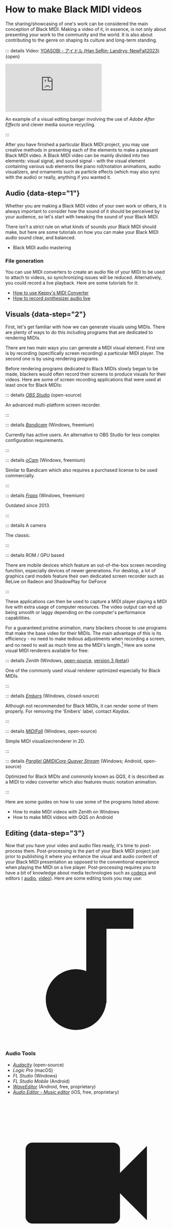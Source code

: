 # How to make Black MIDI videos

The sharing/showcasing of one's work can be considered the main conception of
Black MIDI. Making a video of it, in essence, is not only about presenting
your work to the community and the world. It is also about contributing to
the genre on shaping its culture and long-term standing.

::: details Video: [YOASOBI - アイドル (Han SeRin; Landrys; NewFall2023)][a] {open}

<iframe
  src="https://youtube.com/embed/IhbBqNzHSJY"
  allow="accelerometer; autoplay; encrypted-media; gyroscope; picture-in-picture" 
  frameborder="0" 
  allowfullscreen
></iframe>

An example of a visual editing banger involving the use of *Adobe After
Effects* and clever media source recycling.

:::

After you have finished a particular Black MIDI project, you may use creative
methods in presenting each of the elements to make a pleasant Black MIDI
video. A Black MIDI video can be mainly divided into two elements: visual
signal, and sound signal - with the visual element containing various sub
elements like piano roll/notation animations, audio visualizers, and
ornaments such as particle effects (which may also sync with the audio) or
really, anything if you wanted it.

## Audio {data-step="1"}

Whether you are making a Black MIDI video of your own work or others, it is
always important to consider how the sound of it should be perceived by your
audience, so let's start with tweaking the sound of your Black MIDI.

There isn't a strict rule on what kinds of sounds your Black MIDI should make,
but here are some tutorials on how you can make your Black MIDI audio sound
clear, and balanced.

- Black MIDI audio mastering

### File generation

You can use MIDI converters to create an audio file of your MIDI to be used to
attach to videos, so synchronizing issues will be reduced. Alternatively, you
could record a live playback. Here are some tutorials for it:

- [How to use Keppy's MIDI Converter](/software/synthesizer/renderer/keppy-midi-converter)
- [How to record synthesizer audio live](/software/insight/record-midi-live-with-audacity)

## Visuals {data-step="2"}

First, let's get familiar with how we can generate visuals using MIDIs. There
are plenty of ways to do this including programs that are dedicated to
rendering MIDIs.

There are two main ways you can generate a MIDI visual element. First one is
by recording (specifically screen recording) a particular MIDI player. The
second one is by using rendering programs.

Before rendering programs dedicated to Black MIDIs slowly began to be made,
blackers would often record their screens to produce visuals for their
videos. Here are some of screen recording applications that were used at
least once for Black MIDIs:

::: details [*OBS Studio*][obs] (open-source)

An advanced multi-platform screen recorder.

:::

::: details [*Bandicam*][bandi] (Windows, freemium)

Currently has active users. An alternative to OBS Studio for less complex
configuration requirements.

:::

::: details [*oCam*][ocam] (Windows, freemium)

Similar to Bandicam which also requires a purchased license to be used
commercially.

:::

::: details [*Fraps*][frap] (Windows, freemium)

Outdated since 2013.

:::

::: details A camera

The classic.

:::

::: details ROM / GPU based

There are mobile devices which feature an out-of-the-box screen recording
function, especially devices of newer generations. For desktop, a lot of
graphics card models feature their own dedicated screen recorder such as
ReLive on Radeon and ShadowPlay for GeForce

:::

These applications can then be used to capture a MIDI player playing a MIDI
live with extra usage of computer resources. The video output can end up
being smooth or laggy depending on the computer's performance capabilities.

For a guaranteed pristine animation, many blackers choose to use programs that
make the base video for their MIDIs. The main advantage of this is its
efficiency - no need to make tedious adjustments when recording a screen, and
no need to wait as much time as the MIDI's length.[^s] Here are some
visual MIDI renderers available for free:

::: details *Zenith* (Windows, [open-source][zen], [version 3 (beta)][zen3])

One of the commonly used visual renderer optimized especially for Black MIDIs.

:::

::: details [*Embers*][emb] (Windows, closed-source)

Although not recommended for Black MIDIs, it can render some of them properly.
For removing the 'Embers' label, contact *Kaydax*.

:::

::: details [*MIDIFall*][mfall] (Windows, open-source)

Simple MIDI visualizer/renderer in 2D.

:::

::: details [*Parallel QMIDICore Quaver Stream*][qqs] (Windows; Android, open-source)

Optimized for Black MIDIs and commonly known as *QQS*, it is described as a
MIDI to video converter which also features music notation animation.

:::

Here are some guides on how to use some of the programs listed above:

- How to make MIDI videos with Zenith on Windows
- How to make MIDI videos with QQS on Android 
<!--https://youtu.be/gJMOkLf60Tc-->
<!--https://youtu.be/aP3H7N2ML7U-->

## Editing {data-step="3"}

Now that you have your video and audio files ready, it's time to post-process
them. Post-processing is the part of your Black MIDI project just prior to
publishing it where you enhance the visual and audio content of your Black
MIDI presentation as opposed to the conventional experience when playing the
MIDI on a live player. Post-processing requires you to have a bit of
knowledge about media technologies such as [codecs][codec] and editors (
[audio][aud], [video][vfx]). Here are some editing tools you may use:

### <svg viewBox="0 0 24 24" fill="currentColor" xmlns="http://www.w3.org/2000/svg"><path d="M12 3v9.28a4.39 4.39 0 00-1.5-.28C8.01 12 6 14.01 6 16.5S8.01 21 10.5 21c2.31 0 4.2-1.75 4.45-4H15V6h4V3h-7z"></path></svg> Audio Tools

- [*Audacity*][auda] (open-source)
- *Logic Pro* (macOS)
- *FL Studio* (Windows)
- *FL Studio Mobile* (Android)
- [*WaveEditor*][waveed] (Android, free, proprietary)
- [*Audio Editor - Music editor*][auded] (iOS, free, proprietary)

### <svg stroke="currentColor" fill="currentColor" stroke-width="0" viewBox="0 0 24 24" xmlns="http://www.w3.org/2000/svg"><path fill="none" d="M0 0h24v24H0z"></path><path d="M17 10.5V7c0-.55-.45-1-1-1H4c-.55 0-1 .45-1 1v10c0 .55.45 1 1 1h12c.55 0 1-.45 1-1v-3.5l4 4v-11l-4 4z"></path></svg> Video Tools

- [*Shotcut*][shotc] (open-source)
- [*Davinci Resolve*][davin] (free/proprietary, paid version available)
- [*Premiere Pro*][pr] (proprietary)
- [*After Effects*][ae] (proprietary)
- [*Blender*][blend] (open-source)
- [*ffmpeg*][ff] (open-source, CLI based, for advanced users)
- *Kinemaster* ([Android][kine-a], [iOS][kine-i], free/proprietary)
- *PowerDirector* ([Android][pdir-a], [iOS][pdir-i], free/proprietary)

For audio editors, you can utilize the same Digital Audio Workstation
(DAW) that you have already chosen for editing MIDIs, given that DAWs are
primarily designed for audio editing tasks. However, if your current MIDI
audio requires no additional processing, you have the option to skip this
step and proceed directly to using a video editor.

In case you prefer to avoid any further processing altogether, there are two
approaches you can take. First, you can manually synchronize the audio and
video by using either a video editor or by executing ffmpeg commands.
However, please note that the latter method requires familiarity with
command-line interface (CLI) and ffmpeg syntaxes.

Finally, if you really don't want to do any further processing, you could
simply sync the audio and video using either a video editor or ffmpeg.
Alternatively, some renderers (such as Zenith and QQS) offer the ability to
automatically sync your rendered MIDI video and audio, and output a
ready-for-publishing video file.

There are available tutorials for editing audio/videos from various people on
video sharing sites (such as YouTube). They can offer detailed and insightful
procedures on how to perform certain desired effects to be applied to your
Black MIDI video. At this point, I could simply suggest to search on the
sites using the keywords of your video/audio editor with the description of
your desired effects.

<!--, but here are some that is especially applied for a Black MIDI video:-->
<!--ul>
  []()
</ul-->

## Publishing {data-step="4"}

After finally making a Black MIDI video, the final option would be to show it
to the world by uploading the video to video sharing sites. The most viable
solution to this is by using YouTube, which is currently one of the
~~only~~ video sharing platforms of all time. This is recommended for a
number of reasons: (1) it can reach more audience the most; (2) it can keep
you from possible unnecessary copyright concerns; (3) and it is where most
blackers and fans are with the same interest for the genre.

To be able to use YouTube, you will need to create a Google account (or sign
in to an existing one). You could then go to [YouTube][yt] and the site will
guide you to navigate through the process of uploading your video.

Don't forget to share the link of the video to nearby communities like
[Reddit][r/] or [Discord][gg] so you could get a head start audience!

## Footnotes

[^s]: Rendering time can vary by configuration.

[a]: <https://youtu.be/IhbBqNzHSJY>
[obs]: <https://github.com/obsproject/obs-studio/releases>
[bandi]: <https://www.bandicam.com/downloads/>
[ocam]: <https://ohsoft.net/eng/ocam/download.php>
[frap]: <https://fraps.com/download.php>
[zen]: <https://github.com/arduano/Zenith-MIDI/releases>
[zen3]: <https://cdn.discordapp.com/attachments/342003805270966284/1098826501400567889/Release.7z>
[emb]: <https://github.com/LyricWulf/Embers/releases/>
[mfall]: <https://github.com/Gawehold/MIDIFall/releases>
[qqs]: <https://github.com/Tweak-1600/ParallelQQS/releases>
[codec]: <https://en.wikipedia.org/wiki/Codec>
[aud]: <https://en.wikipedia.org/wiki/Audio_editing_software>
[vfx]: <https://en.wikipedia.org/wiki/Video_editing>
[auda]: <https://github.com/audacity/audacity/releases>
[waveed]: <https://play.google.com/store/apps/details?id=io.sbaud.wavstudio>
[auded]: <https://apps.apple.com/us/app/audio-editor-music-editor/id1493256837>
[shotc]: <https://www.shotcut.org/download/>
[davin]: <https://www.blackmagicdesign.com/products/davinciresolve/>
[pr]: <https://www.adobe.com/products/premiere.html>
[ae]: <https://www.adobe.com/products/aftereffects.html>
[blend]: <https://www.blender.org/>
[ff]: <https://github.com/GyanD/codexffmpeg/releases/>
[kine-a]: <https://play.google.com/store/apps/details?id=com.nexstreaming.app.kinemasterfree>
[kine-i]: <https://apps.apple.com/us/app/kinemaster-video-editor-maker/id1609369954>
[pdir-a]: <https://play.google.com/store/apps/details?id=com.cyberlink.powerdirector.DRA140225_01>
[pdir-i]: <https://apps.apple.com/tr/app/powerdirector-video-editor/id1473574597>
[yt]: <https://youtube.com>
[r/]: <https://reddit.com/r/BlackMIDI>
[gg]: <https://discord.gg/s42aft8>
